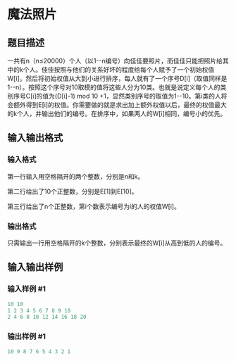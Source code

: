 # 魔法照片

## 题目描述

一共有n（n≤20000）个人（以1--n编号）向佳佳要照片，而佳佳只能把照片给其中的k个人。佳佳按照与他们的关系好坏的程度给每个人赋予了一个初始权值W[i]。然后将初始权值从大到小进行排序，每人就有了一个序号D[i]（取值同样是1--n）。按照这个序号对10取模的值将这些人分为10类。也就是说定义每个人的类别序号C[i]的值为(D[i]-1) mod 10 +1，显然类别序号的取值为1--10。第i类的人将会额外得到E[i]的权值。你需要做的就是求出加上额外权值以后，最终的权值最大的k个人，并输出他们的编号。在排序中，如果两人的W[i]相同，编号小的优先。

## 输入输出格式

### 输入格式

第一行输入用空格隔开的两个整数，分别是n和k。

第二行给出了10个正整数，分别是E[1]到E[10]。

第三行给出了n个正整数，第i个数表示编号为i的人的权值W[i]。

### 输出格式

只需输出一行用空格隔开的k个整数，分别表示最终的W[i]从高到低的人的编号。

## 输入输出样例

### 输入样例 #1

```cpp
10 10
1 2 3 4 5 6 7 8 9 10
2 4 6 8 10 12 14 16 18 20
```


### 输出样例 #1

```cpp
10 9 8 7 6 5 4 3 2 1
```


